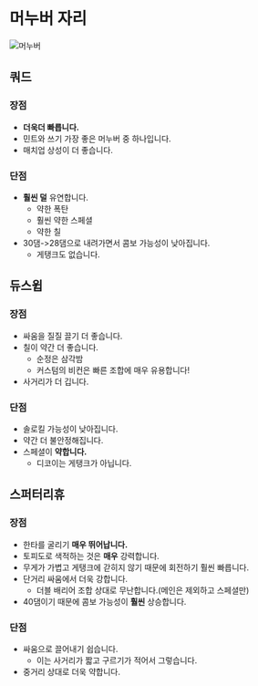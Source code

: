 # 머누버 자리

![머누버]()

## 쿼드

### 장점

- **더욱더 빠릅니다.**
- 민트와 쓰기 가장 좋은 머누버 중 하나입니다.
- 매치업 상성이 더 좋습니다.

### 단점

- **훨씬 덜** 유연합니다.
  - 약한 폭탄
  - 훨씬 약한 스페셜
  - 약한 칠
- 30댐->28댐으로 내려가면서 콤보 가능성이 낮아집니다.
  - 게탱크도 없습니다.

## 듀스윕

### 장점

- 싸움을 질질 끌기 더 좋습니다.
- 칠이 약간 더 좋습니다.
  - 순정은 삼각밤
  - 커스텀의 비컨은 빠른 조합에 매우 유용합니다!
- 사거리가 더 깁니다.

### 단점

- 솔로킬 가능성이 낮아집니다.
- 약간 더 불안정해집니다.
- 스페셜이 **약합니다.**
  - 디코이는 게탱크가 아닙니다.

## 스퍼터리휴

### 장점

- 한타를 굴리기 **매우 뛰어납니다.**
- 토피도로 색적하는 것은 **매우** 강력합니다.
- 무게가 가볍고 게탱크에 갇히지 않기 때문에 회전하기 훨씬 빠릅니다.
- 단거리 싸움에서 더욱 강합니다.
  - 더블 배리어 조합 상대로 무난합니다.(메인은 제외하고 스페셜만)
- 40댐이기 때문에 콤보 가능성이 **훨씬** 상승합니다.

### 단점

- 싸움으로 끌어내기 쉽습니다.
  - 이는 사거리가 짧고 구르기가 적어서 그렇습니다.
- 중거리 상대로 더욱 약합니다.

